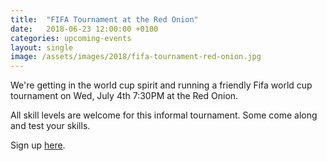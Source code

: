 ```yaml
---
title:  "FIFA Tournament at the Red Onion"
date:   2018-06-23 12:00:00 +0100
categories: upcoming-events
layout: single
image: /assets/images/2018/fifa-tournament-red-onion.jpg
---
```


We're getting in the world cup spirit and running a friendly Fifa world cup tournament on Wed, July 4th 7:30PM at the Red Onion.

All skill levels are welcome for this informal tournament. Some come along and test your skills.

Sign up [here](https://www.eventbrite.com/e/gesa-fifa-tournament-tickets-47356401271).